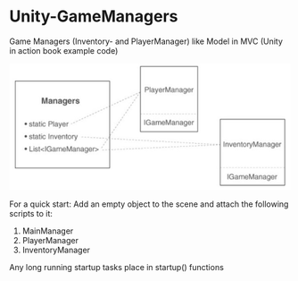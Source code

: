 # Unity-GameManagers
Game Managers (Inventory- and PlayerManager) like Model in MVC (Unity in action book example code)

![diagram](https://github.com/kirillcisco/Unity-GameManagers/blob/main/img/image.jpg)

For a quick start:
Add an empty object to the scene and attach the following scripts to it:
1) MainManager
2) PlayerManager
3) InventoryManager

Any long running startup tasks place in startup() functions
